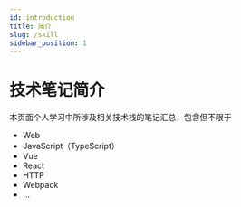```yaml
---
id: introduction
title: 简介
slug: /skill
sidebar_position: 1
---
```


# 技术笔记简介

本页面个人学习中所涉及相关技术栈的笔记汇总，包含但不限于

- Web
- JavaScript（TypeScript）
- Vue
- React
- HTTP
- Webpack
- ...
